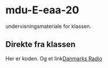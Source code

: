 # mdu-E-eaa-20
undervisningsmateriale for klassen.

## Direkte fra klassen

Her er koden. Og et link[Danmarks Radio](https://dr.dk)
